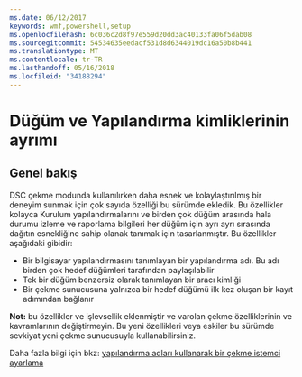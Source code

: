 ```yaml
---
ms.date: 06/12/2017
keywords: wmf,powershell,setup
ms.openlocfilehash: 6c036c2d8f97e559d20dd3ac40133fa06f5dab08
ms.sourcegitcommit: 54534635eedacf531d8d6344019dc16a50b8b441
ms.translationtype: MT
ms.contentlocale: tr-TR
ms.lasthandoff: 05/16/2018
ms.locfileid: "34188294"
---
```

# <a name="separation-of-node-and-configuration-ids"></a>Düğüm ve Yapılandırma kimliklerinin ayrımı

## <a name="overview"></a>Genel bakış

DSC çekme modunda kullanılırken daha esnek ve kolaylaştırılmış bir deneyim sunmak için çok sayıda özelliği bu sürümde ekledik. Bu özellikler kolayca Kurulum yapılandırmalarını ve birden çok düğüm arasında hala durumu izleme ve raporlama bilgileri her düğüm için ayrı ayrı sırasında dağıtın esnekliğine sahip olanak tanımak için tasarlanmıştır.
Bu özellikler aşağıdaki gibidir:

* Bir bilgisayar yapılandırmasını tanımlayan bir yapılandırma adı. Bu adı birden çok hedef düğümleri tarafından paylaşılabilir
* Tek bir düğüm benzersiz olarak tanımlayan bir aracı kimliği
* Bir çekme sunucusuna yalnızca bir hedef düğümü ilk kez oluşan bir kayıt adımından bağlanır

**Not:** bu özellikler ve işlevsellik eklenmiştir ve varolan çekme özelliklerinin ve kavramlarının değiştirmeyin. Bu yeni özellikleri veya eskiler bu sürümde sevkiyat yeni çekme sunucusuyla kullanabilirsiniz.

Daha fazla bilgi için bkz: [yapılandırma adları kullanarak bir çekme istemci ayarlama](https://msdn.microsoft.com/powershell/dsc/pullclientconfignames)

